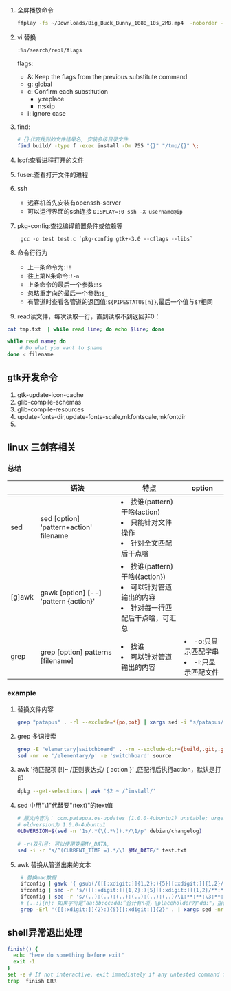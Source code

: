 1. 全屏播放命令
    ```sh
    ffplay -fs ~/Downloads/Big_Buck_Bunny_1080_10s_2MB.mp4  -noborder -an -sn
    ```
1.  vi 替换
    ```bash
    :%s/search/repl/flags
    ``` 
    flags:
    - &: Keep the flags from the previous substitute
            command
    - g: global
    - c: Confirm each substitution
      - y:replace
      - n:skip
    - i: ignore case
1. find:
   ```sh
   # {}代表找到的文件结果名, 安装多级目录文件
   find build/ -type f -exec install -Dm 755 "{}" "/tmp/{}" \;
   ```

2. lsof:查看进程打开的文件
3. fuser:查看打开文件的进程
4. ssh 
    - 远客机首先安装有openssh-server
    - 可以运行界面的ssh连接 `DISPLAY=:0 ssh -X username@ip`

5. pkg-config:查找编译前置条件或依赖等
    ```
     gcc -o test test.c `pkg-config gtk+-3.0 --cflags --libs`
    ```
6. 命令行行为
   - 上一条命令为:`!!`
   - 往上第N条命令:`!-n`
   - 上条命令的最后一个参数:`!$`
   - 忽略重定向的最后一个参数:`$_   `
   - 有管道时查看各管道的返回值:`${PIPESTATUS[n]}`,最后一个值与`$?`相同
1. read读文件，每次读取一行，直到读取不到返回非0：
```sh
cat tmp.txt  | while read line; do echo $line; done

while read name; do
    # Do what you want to $name
done < filename
```

## gtk开发命令

1. gtk-update-icon-cache
2. glib-compile-schemas
3. glib-compile-resources
4. update-fonts-dir,update-fonts-scale,mkfontscale,mkfontdir
5. 

## linux 三剑客相关

### 总结

| | 语法 | 特点 | option |
--|--|--|--
sed | sed [option] 'pattern+action' filename | <li>找谁(pattern)干啥(action)<li>只能针对文件操作<li>针对全文匹配后干点啥 |
[g]awk | gawk [option] [--] 'pattern {action}' | <li>找谁(pattern)干啥({action})<li>可以针对管道输出的内容<li>针对每一行匹配后干点啥，可汇总|
grep | grep [option] patterns [filename] | <li>找谁<li>可以针对管道输出的内容|<li>-o:只显示匹配字串<li>-l:只显示匹配文件

### example

1. 替换文件内容

    ```sh
    grep "patapus" . -rl --exclude=*{po,pot} | xargs sed -i "s/patapus/patapua/g"
    ```

1. grep 多词搜索

    ```sh
    grep -E "elementary|switchboard" . -rn --exclude-dir={build,.git,.github} --exclude=*.{po,pot}
    sed -nr -e '/elementary/p' -e 'switchboard' source
    ```

1. awk '待匹配项 [!]~ /正则表达式/ { action }' ,匹配行后执行action，默认是打印

    ```sh
    dpkg --get-selections | awk '$2 ~ /^install/'
    ```

1. sed 中用"\1"代替要"\(text\)"的text值

   ```sh
   # 原文内容为： com.patapua.os-updates (1.0.0-4ubuntu1) unstable; urgency=medium
   # oldversion为 1.0.0-4ubuntu1
   OLDVERSION=$(sed -n '1s/.*(\(.*\)).*/\1/p' debian/changelog)
 
   # -r+双引号: 可以使用变量MY_DATA, 
   sed -i -r "s/^(CURRENT_TIME =).*/\1 $MY_DATE/" test.txt
   ```

1. awk 替换从管道出来的文本

   ```sh
    # 替换mac数据
    ifconfig | gawk '{ gsub(/([[:xdigit:]]{1,2}:){5}[[:xdigit:]]{1,2}/, "**:**:**:**:**:**"); print $0 }' > tmp.txt
    ifconfig | sed -r 's/([[:xdigit:]]{1,2}:){5}[[:xdigit:]]{1,2}/**:**:**:**:**:**/' /dev/stdin
    ifconfig | sed -r 's/(..):(..):(..):(..):(..):(..)/\1:**:**:\3:**:\6/' /dev/stdin
    # (..:){n}: 如果字符是“aa:bb:cc:dd:”合计有n项，\placeholder为"dd:"，指代最后一项
    grep -Erl "([[:xdigit:]]{2}:){5}[[:xdigit:]]{2}" . | xargs sed -nr "s/([[:xdigit:]]{2})(:[[:xdigit:]]{2}){3}(:[[:xdigit:]]{2}){2}/\1:**:**\2:**\3/p"
   ```

## shell异常退出处理

```sh
finish() {
  echo "here do something before exit"
  exit -1
}
set -e # If not interactive, exit immediately if any untested command fails.
trap  finish ERR
```

